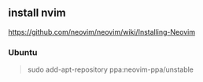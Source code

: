 ## install nvim
https://github.com/neovim/neovim/wiki/Installing-Neovim


### Ubuntu
> sudo add-apt-repository ppa:neovim-ppa/unstable
